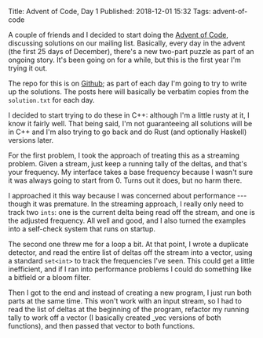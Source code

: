 Title: Advent of Code, Day 1
Published: 2018-12-01 15:32
Tags: advent-of-code

A couple of friends and I decided to start doing the [Advent of
Code](https://adventofcode.com/), discussing solutions on our mailing
list. Basically, every day in the advent (the first 25 days of December),
there's a new two-part puzzle as part of an ongoing story. It's been
going on for a while, but this is the first year I'm trying it out.

The repo for this is on [Github](https://github.com/kisom/aoc/); as part
of each day I'm going to try to write up the solutions. The posts here
will basically be verbatim copies from the `solution.txt` for each day.

I decided to start trying to do these in C++: although I'm a little
rusty at it, I know it fairly well. That being said, I'm not guaranteeing
all solutions will be in C++ and I'm also trying to go back and do Rust
(and optionally Haskell) versions later.

For the first problem, I took the approach of treating this as a streaming
problem. Given a stream, just keep a running tally of the deltas, and
that's your frequency. My interface takes a base frequency because I
wasn't sure it was always going to start from 0. Turns out it does,
but no harm there.

I approached it this way because I was concerned about performance ---
though it was premature. In the streaming approach, I really only need
to track two `ints`: one is the current delta being read off the stream,
and one is the adjusted frequency. All well and good, and I also turned
the examples into a self-check system that runs on startup.

The second one threw me for a loop a bit. At that point, I wrote a
duplicate detector, and read the entire list of deltas off the stream
into a vector, using a standard `set<int>` to track the frequencies I've
seen. This could get a little inefficient, and if I ran into performance
problems I could do something like a bitfield or a bloom filter.

Then I got to the end and instead of creating a new program, I just run
both parts at the same time. This won't work with an input stream, so I
had to read the list of deltas at the beginning of the program, refactor
my running tally to work off a vector (I basically created _vec versions
of both functions), and then passed that vector to both functions.
